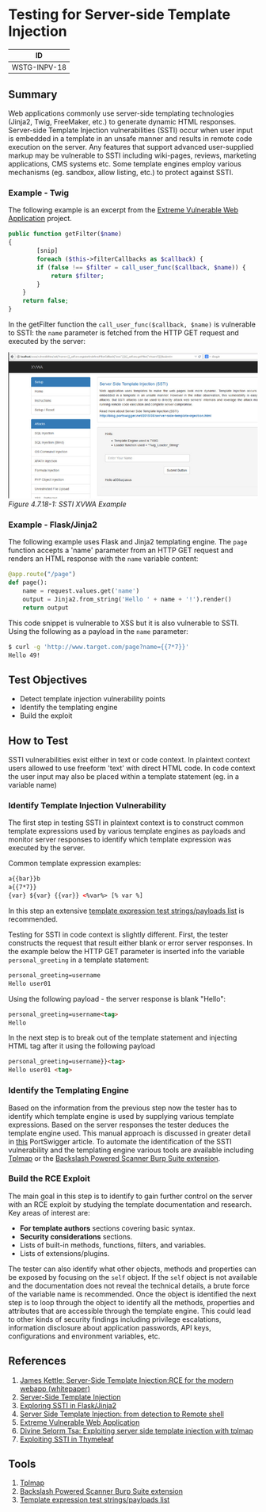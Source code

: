 # Testing for Server-side Template Injection

|ID          |
|------------|
|WSTG-INPV-18|

## Summary

Web applications commonly use server-side templating technologies (Jinja2, Twig, FreeMaker, etc.) to generate dynamic HTML responses. Server-side Template Injection vulnerabilities (SSTI) occur when user input is embedded in a template in an unsafe manner and results in remote code execution on the server. Any features that support advanced user-supplied markup may be vulnerable to SSTI including wiki-pages, reviews, marketing applications, CMS systems etc. Some template engines employ various mechanisms (eg. sandbox, allow listing, etc.) to protect against SSTI.

### Example - Twig

The following example is an excerpt from the [Extreme Vulnerable Web Application](https://github.com/s4n7h0/xvwa) project.

```php
public function getFilter($name)
{
        [snip]
        foreach ($this->filterCallbacks as $callback) {
        if (false !== $filter = call_user_func($callback, $name)) {
            return $filter;
        }
    }
    return false;
}
```

In the getFilter function the `call_user_func($callback, $name)` is vulnerable to SSTI: the `name` parameter is fetched from the HTTP GET request and executed by the server:

![SSTI XVWA Example](images/SSTI_XVWA.jpeg)\
*Figure 4.7.18-1: SSTI XVWA Example*

### Example - Flask/Jinja2

The following example uses Flask and Jinja2 templating engine. The `page` function accepts a 'name' parameter from an HTTP GET request and renders an HTML response with the `name` variable content:

```python
@app.route("/page")
def page():
    name = request.values.get('name')
    output = Jinja2.from_string('Hello ' + name + '!').render()
    return output
```

This code snippet is vulnerable to XSS but it is also vulnerable to SSTI. Using the following as a payload in the `name` parameter:

```bash
$ curl -g 'http://www.target.com/page?name={{7*7}}'
Hello 49!
```

## Test Objectives

- Detect template injection vulnerability points
- Identify the templating engine
- Build the exploit

## How to Test

SSTI vulnerabilities exist either in text or code context. In plaintext context users allowed to use freeform 'text' with direct HTML code. In code context the user input may also be placed within a template statement (eg. in a variable name)

### Identify Template Injection Vulnerability

The first step in testing SSTI in plaintext context is to construct common template expressions used by various template engines as payloads and monitor server responses to identify which template expression was executed by the server.

Common template expression examples:

```html
a{{bar}}b
a{{7*7}}
{var} ${var} {{var}} <%var%> [% var %]
```

In this step an extensive [template expression test strings/payloads list](https://github.com/swisskyrepo/PayloadsAllTheThings/tree/master/Server%20Side%20Template%20Injection) is recommended.

Testing for SSTI in code context is slightly different. First, the tester constructs the request that result either blank or error server responses. In the example below the HTTP GET parameter is inserted info the variable `personal_greeting` in a template statement:

```html
personal_greeting=username
Hello user01
```

Using the following payload - the server response is blank "Hello":

```html
personal_greeting=username<tag>
Hello
```

In the next step is to break out of the template statement and injecting HTML tag after it using the following payload

```html
personal_greeting=username}}<tag>
Hello user01 <tag>
```

### Identify the Templating Engine

Based on the information from the previous step now the tester has to identify which template engine is used by supplying various template expressions. Based on the server responses the tester deduces the template engine used. This manual approach is discussed in greater detail in [this](https://portswigger.net/blog/server-side-template-injection?#Identify) PortSwigger article. To automate the identification of the SSTI vulnerability and the templating engine various tools are available including [Tplmap](https://github.com/epinna/tplmap) or the [Backslash Powered Scanner Burp Suite extension](https://github.com/PortSwigger/backslash-powered-scanner).

### Build the RCE Exploit

The main goal in this step is to identify to gain further control on the server with an RCE exploit by studying the template documentation and research. Key areas of interest are:

- **For template authors** sections covering basic syntax.
- **Security considerations** sections.
- Lists of built-in methods, functions, filters, and variables.
- Lists of extensions/plugins.

The tester can also identify what other objects, methods and properties can be exposed by focusing on the `self` object. If the `self` object is not available and the documentation does not reveal the technical details, a brute force of the variable name is recommended. Once the object is identified the next step is to loop through the object to identify all the methods, properties and attributes that are accessible through the template engine. This could lead to other kinds of security findings  including privilege escalations, information disclosure about application passwords, API keys, configurations and environment variables, etc.

## References

1. [James Kettle: Server-Side Template Injection:RCE for the modern webapp (whitepaper)](https://portswigger.net/kb/papers/serversidetemplateinjection.pdf)
2. [Server-Side Template Injection](https://portswigger.net/blog/server-side-template-injection)
3. [Exploring SSTI in Flask/Jinja2](https://www.lanmaster53.com/2016/03/exploring-ssti-flask-jinja2/)
4. [Server Side Template Injection: from detection to Remote shell](https://www.okiok.com/server-side-template-injection-from-detection-to-remote-shell/)
5. [Extreme Vulnerable Web Application](https://github.com/s4n7h0/xvwa)
6. [Divine Selorm Tsa: Exploiting server side template injection with tplmap](https://owasp.org/www-pdf-archive/Owasp_SSTI_final.pdf)
7. [Exploiting SSTI in Thymeleaf](https://www.acunetix.com/blog/web-security-zone/exploiting-ssti-in-thymeleaf/)

## Tools

1. [Tplmap](https://github.com/epinna/tplmap)
2. [Backslash Powered Scanner Burp Suite extension](https://github.com/PortSwigger/backslash-powered-scanner)
3. [Template expression test strings/payloads list](https://github.com/swisskyrepo/PayloadsAllTheThings/tree/master/Server%20Side%20Template%20Injection)
